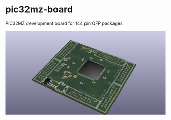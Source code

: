 pic32mz-board
=============

PIC32MZ development board for 144 pin QFP packages

![Top](docs/mz-top.png)
